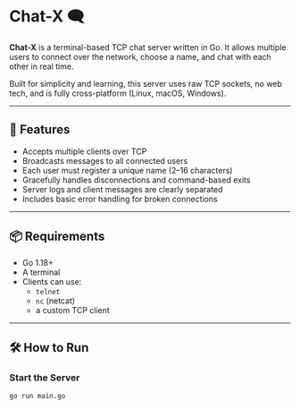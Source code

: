 # Chat-X 🗨️

**Chat-X** is a terminal-based TCP chat server written in Go. It allows multiple users to connect over the network, choose a name, and chat with each other in real time.

Built for simplicity and learning, this server uses raw TCP sockets, no web tech, and is fully cross-platform (Linux, macOS, Windows).

---

## 🚀 Features

- Accepts multiple clients over TCP
- Broadcasts messages to all connected users
- Each user must register a unique name (2–16 characters)
- Gracefully handles disconnections and command-based exits
- Server logs and client messages are clearly separated
- Includes basic error handling for broken connections

---

## 📦 Requirements

- Go 1.18+
- A terminal
- Clients can use:
  - `telnet`
  - `nc` (netcat)
  - a custom TCP client

---

## 🛠 How to Run

### Start the Server

```bash
go run main.go

```

